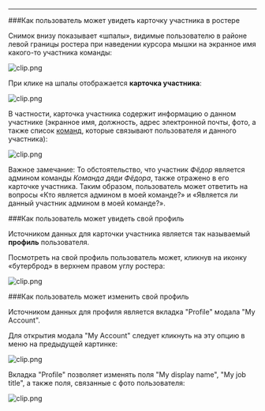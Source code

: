 ***

###Как пользователь может увидеть карточку участника в ростере

Снимок внизу показывает «шпалы», видимые пользователю в районе левой границы ростера при наведении курсора мышки на экранное имя какого-то участника команды: 

![clip.png](https://in.kato.im/e4cac3f49313c351a31b1ac2a01087c053bfbcd8621b412ba0a4552af975b2fd/clip.png)

При клике на шпалы отображается **карточка участника**:

![clip.png](https://in.kato.im/50855ee7c3751df6b0434f035e4e49f9d69531367f143c2badc196f8f2004c0/clip.png)

В частности, карточка участника содержит информацию о данном участнике (экранное имя, должность, адрес электронной почты, фото, а также список [команд](/articles/ru/general/cheatsheet#multiple-orgs), которые связывают пользователя и данного участника):

![clip.png](https://in.kato.im/3ee426d782b4499372a5f33484db29d417a4f1252505cfc54ca78fd4a3f1b328/clip.png)

Важное замечание: То обстоятельство, что участник _Фёдор_ является админом команды _Команда дяди Фёдора_, также отражено в его карточке участника. Таким образом, пользователь может ответить на вопросы «Кто является админом в моей команде?» и «Является ли данный участник админом в моей команде?». 

###Как пользователь может увидеть свой профиль

Источником данных для карточки участника является так называемый **профиль** пользователя.

Посмотреть на свой профиль пользователь может, кликнув на иконку «бутерброд» в верхнем правом углу ростера:

![clip.png](https://in.kato.im/3bc672ff60925e71e50bc9ee809522f32348fada2e6c511944e4528652767/clip.png)

###Как пользователь может изменить свой профиль

Источником данных для профиля является вкладка "Profile" модала "My Account".

Для открытия модала "My Account" следует кликнуть на эту опцию в меню на предыдущей картинке:

![clip.png](https://in.kato.im/f07c0af756628e8f2c45eed6fb6aa630fb9b06a9ca959398af10be5c4a7e342/clip.png)

Вкладка "Profile" позволяет изменять поля "My display name", "My job title", а также поля, связанные с фото пользователя:

![clip.png](https://in.kato.im/e601ffc32a9fbf23999a5a1178eadb7434e14126bf7824a05d5caf57823/clip.png)
